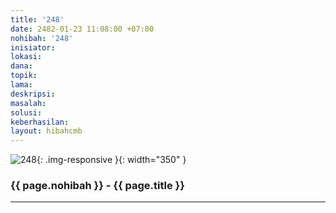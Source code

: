 ```yaml
---
title: '248'
date: 2482-01-23 11:08:00 +07:00
nohibah: '248'
inisiator:
lokasi:
dana:
topik:
lama:
deskripsi:
masalah:
solusi:
keberhasilan:
layout: hibahcmb
---
```


![248](/static/img/hibahcmb/248.png){: .img-responsive }{: width="350" }

### {{ page.nohibah }} - {{ page.title }}

---
